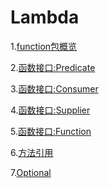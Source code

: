 Lambda
===

1.[function包概览](20200109-javautilfunction概览.md)    

2.[函数接口:Predicate](20200104-Predicate函数.md)    

3.[函数接口:Consumer](20200107-Consumer函数.md)    

4.[函数接口:Supplier](20200107-Supplier函数.md)       

5.[函数接口:Function](20200108-Function函数.md)    

6.[方法引用](20200107-方法引用.md)    

7.[Optional](20200110-Optional.md)
